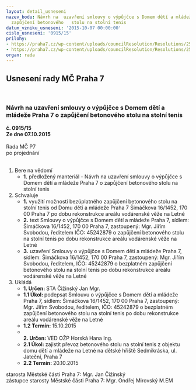 ```yaml
---
layout: detail_usneseni
nazev_bodu: Návrh na  uzavření smlouvy o výpůjčce s Domem dětí a mládeže Praha 7 o
  zapůjčení betonového   stolu na stolní tenis
datum_vzniku_usneseni: '2015-10-07 00:00:00'
cislo_usneseni: '0915/15'
prilohy:
- https://praha7.cz/wp-content/uploads/councilResolution/Resolutions/25934/64-15-d%c5%afvodova__zapuj%c4%8den%c3%ad_stolu_tenis.doc
- https://praha7.cz/wp-content/uploads/councilResolution/Resolutions/25934/64-15-dum_d%c4%9bt%c3%ad_v%c3%bdp%c5%afj%c4%8dka_st%c5%afl__(4).docx
organ: rada
---
```

<div id="ucUsn_pList" class="usn">
	<span><h2>Usnesení rady MČ Praha 7 </h2>
<br></span><div class="standBody">
<span><h3>Návrh na  uzavření smlouvy o výpůjčce s Domem dětí a mládeže Praha 7 o zapůjčení betonového   stolu na stolní tenis</h3></span><div class="center">
		<strong>č. 0915/15</strong><br>
	</div>
<div class="center">
		<strong>Ze dne 07.10.2015</strong><br><br>
	</div>Rada MČ P7<br> po projednání<br><br><ol>
<li>Bere na vědomí<ul><li>
<strong>1.</strong> předložený manteriál - Návrh na  uzavření smlouvy o výpůjčce s Domem dětí a mládeže Praha 7 o zapůjčení betonového stolu na stolní tenis</li></ul>
</li>
<li>Schvaluje<ul>
<li>
<strong>1.</strong> využití možnosti bezúplatného zapůjčení betonového stolu na stolní tenis  od Domu dětí a mládeže Praha 7 Šimáčkova 16/1452, 170 00 Praha 7 po dobu rekonstrukce areálu vodárenské věže na Letné</li>
<li>
<strong>2.</strong> text Smlouvy o výpůjčce  s Domem dětí a mládeže Praha 7, sídlem: Šimáčkova 16/1452, 170 00 Praha 7, zastoupený: Mgr. Jiřím Svobodou, ředitelem IČO: 45242879 o zapůjčení betonového stolu na stolní tenis po dobu rekonstrukce areálu vodárenské věže na Letné </li>
<li>
<strong>3.</strong> uzavření  Smlouvy o výpůjčce  s Domem dětí a mládeže Praha 7, sídlem: Šimáčkova 16/1452, 170 00 Praha 7, zastoupený: Mgr. Jiřím Svobodou, ředitelem, IČO: 45242879 o bezplatném zapůjčení betonového stolu na stolní tenis po dobu rekonstrukce areálu vodárenské věže na Letné   </li>
</ul>
</li>
<li>Ukládá<ul>
<li>
<strong>1. Určen: </strong>STA Čižinský Jan Mgr.</li>
<li>
<strong>1.1 Úkol: </strong>podepsat Smlouvu o výpůjčce  s Domem dětí a mládeže Praha 7, sídlem: Šimáčkova 16/1452, 170 00 Praha 7, zastoupený: Mgr. Jiřím Svobodou, ředitelem, IČO: 45242879 o bezplatném zapůjčení betonového stolu na stolní tenis po dobu rekonstrukce areálu vodárenské věže na Letné  </li>
<li>
<strong>1.2 Termín: </strong>15.10.2015</li>
<li>
<strong><br>2. Určen: </strong>VED OŽP Horská Hana Ing.</li>
<li>
<strong>2.1 Úkol: </strong>zajistit převoz betonového stolu na stolní tenis z objektu domu dětí  a mládeže na Letné na dětské hřiště Sedmikráska, ul. Jateční, Praha 7</li>
<li>
<strong>2.2 Termín: </strong>20.10.2015</li>
</ul>
</li>
</ol>starosta Městské části Praha 7: Mgr. Jan Čižinský<br>zástupce starosty Městské části Praha 7: Mgr. Ondřej Mirovský M.EM 
</div>
</div>